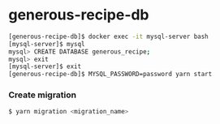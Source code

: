 # generous-recipe-db

```bash
[generous-recipe-db]$ docker exec -it mysql-server bash
[mysql-server]$ mysql
mysql> CREATE DATABASE generous_recipe;
mysql> exit
[mysql-server]$ exit
[generous-recipe-db]$ MYSQL_PASSWORD=password yarn start
```

### Create migration
```bash
$ yarn migration <migration_name>
```
